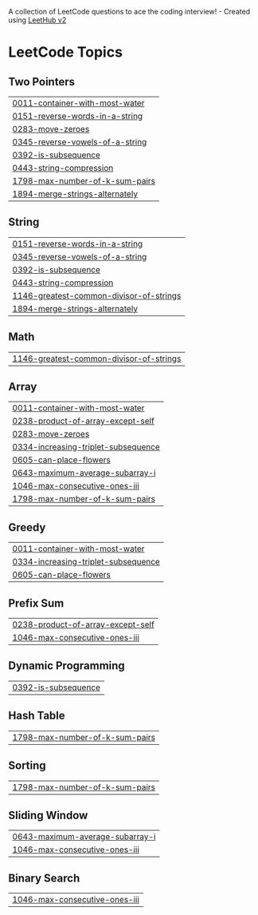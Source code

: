 A collection of LeetCode questions to ace the coding interview! - Created using [LeetHub v2](https://github.com/arunbhardwaj/LeetHub-2.0)
<!---LeetCode Topics Start-->
# LeetCode Topics
## Two Pointers
|  |
| ------- |
| [0011-container-with-most-water](https://github.com/Yoon6/Leethub/tree/master/0011-container-with-most-water) |
| [0151-reverse-words-in-a-string](https://github.com/Yoon6/Leethub/tree/master/0151-reverse-words-in-a-string) |
| [0283-move-zeroes](https://github.com/Yoon6/Leethub/tree/master/0283-move-zeroes) |
| [0345-reverse-vowels-of-a-string](https://github.com/Yoon6/Leethub/tree/master/0345-reverse-vowels-of-a-string) |
| [0392-is-subsequence](https://github.com/Yoon6/Leethub/tree/master/0392-is-subsequence) |
| [0443-string-compression](https://github.com/Yoon6/Leethub/tree/master/0443-string-compression) |
| [1798-max-number-of-k-sum-pairs](https://github.com/Yoon6/Leethub/tree/master/1798-max-number-of-k-sum-pairs) |
| [1894-merge-strings-alternately](https://github.com/Yoon6/Leethub/tree/master/1894-merge-strings-alternately) |
## String
|  |
| ------- |
| [0151-reverse-words-in-a-string](https://github.com/Yoon6/Leethub/tree/master/0151-reverse-words-in-a-string) |
| [0345-reverse-vowels-of-a-string](https://github.com/Yoon6/Leethub/tree/master/0345-reverse-vowels-of-a-string) |
| [0392-is-subsequence](https://github.com/Yoon6/Leethub/tree/master/0392-is-subsequence) |
| [0443-string-compression](https://github.com/Yoon6/Leethub/tree/master/0443-string-compression) |
| [1146-greatest-common-divisor-of-strings](https://github.com/Yoon6/Leethub/tree/master/1146-greatest-common-divisor-of-strings) |
| [1894-merge-strings-alternately](https://github.com/Yoon6/Leethub/tree/master/1894-merge-strings-alternately) |
## Math
|  |
| ------- |
| [1146-greatest-common-divisor-of-strings](https://github.com/Yoon6/Leethub/tree/master/1146-greatest-common-divisor-of-strings) |
## Array
|  |
| ------- |
| [0011-container-with-most-water](https://github.com/Yoon6/Leethub/tree/master/0011-container-with-most-water) |
| [0238-product-of-array-except-self](https://github.com/Yoon6/Leethub/tree/master/0238-product-of-array-except-self) |
| [0283-move-zeroes](https://github.com/Yoon6/Leethub/tree/master/0283-move-zeroes) |
| [0334-increasing-triplet-subsequence](https://github.com/Yoon6/Leethub/tree/master/0334-increasing-triplet-subsequence) |
| [0605-can-place-flowers](https://github.com/Yoon6/Leethub/tree/master/0605-can-place-flowers) |
| [0643-maximum-average-subarray-i](https://github.com/Yoon6/Leethub/tree/master/0643-maximum-average-subarray-i) |
| [1046-max-consecutive-ones-iii](https://github.com/Yoon6/Leethub/tree/master/1046-max-consecutive-ones-iii) |
| [1798-max-number-of-k-sum-pairs](https://github.com/Yoon6/Leethub/tree/master/1798-max-number-of-k-sum-pairs) |
## Greedy
|  |
| ------- |
| [0011-container-with-most-water](https://github.com/Yoon6/Leethub/tree/master/0011-container-with-most-water) |
| [0334-increasing-triplet-subsequence](https://github.com/Yoon6/Leethub/tree/master/0334-increasing-triplet-subsequence) |
| [0605-can-place-flowers](https://github.com/Yoon6/Leethub/tree/master/0605-can-place-flowers) |
## Prefix Sum
|  |
| ------- |
| [0238-product-of-array-except-self](https://github.com/Yoon6/Leethub/tree/master/0238-product-of-array-except-self) |
| [1046-max-consecutive-ones-iii](https://github.com/Yoon6/Leethub/tree/master/1046-max-consecutive-ones-iii) |
## Dynamic Programming
|  |
| ------- |
| [0392-is-subsequence](https://github.com/Yoon6/Leethub/tree/master/0392-is-subsequence) |
## Hash Table
|  |
| ------- |
| [1798-max-number-of-k-sum-pairs](https://github.com/Yoon6/Leethub/tree/master/1798-max-number-of-k-sum-pairs) |
## Sorting
|  |
| ------- |
| [1798-max-number-of-k-sum-pairs](https://github.com/Yoon6/Leethub/tree/master/1798-max-number-of-k-sum-pairs) |
## Sliding Window
|  |
| ------- |
| [0643-maximum-average-subarray-i](https://github.com/Yoon6/Leethub/tree/master/0643-maximum-average-subarray-i) |
| [1046-max-consecutive-ones-iii](https://github.com/Yoon6/Leethub/tree/master/1046-max-consecutive-ones-iii) |
## Binary Search
|  |
| ------- |
| [1046-max-consecutive-ones-iii](https://github.com/Yoon6/Leethub/tree/master/1046-max-consecutive-ones-iii) |
<!---LeetCode Topics End-->